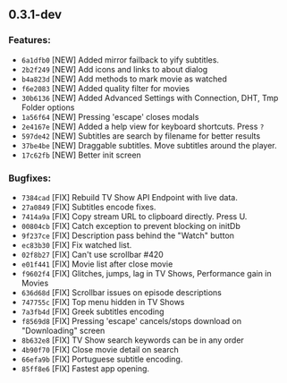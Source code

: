## 0.3.1-dev

### Features:

  - `6a1dfb0` [NEW] Added mirror failback to yify subtitles.
  - `2b2f249` [NEW] Add icons and links to about dialog
  - `b4a823d` [NEW] Add methods to mark movie as watched
  - `f6e2083` [NEW] Added quality filter for movies
  - `30b6136` [NEW] Added Advanced Settings with Connection, DHT, Tmp Folder options
  - `1a56f64` [NEW] Pressing 'escape' closes modals
  - `2e4167e` [NEW] Added a help view for keyboard shortcuts. Press `?`
  - `597de42` [NEW] Subtitles are search by filename for better results
  - `37be4be` [NEW] Draggable subtitles. Move subtitles around the player.
  - `17c62fb` [NEW] Better init screen

### Bugfixes:

  - `7384cad` [FIX] Rebuild TV Show API Endpoint with live data.
  - `27a0849` [FIX] Subtitles encode fixes.
  - `7414a9a` [FIX] Copy stream URL to clipboard directly. Press U.
  - `00804cb` [FIX] Catch exception to prevent blocking on initDb
  - `9f237ce` [FIX] Description pass behind the "Watch" button
  - `ec83b30` [FIX] Fix watched list.
  - `02f8b27` [FIX] Can't use scrollbar #420
  - `e01f441` [FIX] Movie list after close movie
  - `f9602f4` [FIX] Glitches, jumps, lag in TV Shows, Performance gain in Movies
  - `636d68d` [FIX] Scrollbar issues on episode descriptions
  - `747755c` [FIX] Top menu hidden in TV Shows
  - `7a3fb4d` [FIX] Greek subtitles encoding
  - `f8569d8` [FIX] Pressing 'escape' cancels/stops download on "Downloading" screen
  - `8b632e8` [FIX] TV Show search keywords can be in any order
  - `4b90f70` [FIX] Close movie detail on search
  - `66efa9b` [FIX] Portuguese subtitle encoding.
  - `85ff8e6` [FIX] Fastest app opening.
